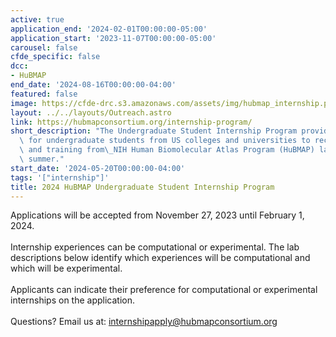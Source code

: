 ```yaml
---
active: true
application_end: '2024-02-01T00:00:00-05:00'
application_start: '2023-11-07T00:00:00-05:00'
carousel: false
cfde_specific: false
dcc:
- HuBMAP
end_date: '2024-08-16T00:00:00-04:00'
featured: false
image: https://cfde-drc.s3.amazonaws.com/assets/img/hubmap_internship.png
layout: ../../layouts/Outreach.astro
link: https://hubmapconsortium.org/internship-program/
short_description: "The Undergraduate Student Internship Program provides the opportunity\
  \ for undergraduate students from US colleges and universities to receive mentorship\
  \ and training from\_NIH Human Biomolecular Atlas Program (HuBMAP) labs over the\
  \ summer."
start_date: '2024-05-20T00:00:00-04:00'
tags: '["internship"]'
title: 2024 HuBMAP Undergraduate Student Internship Program
---
```

Applications will be accepted from November 27, 2023 until February 1, 2024.<br /><br />Internship experiences can be computational or experimental. The lab descriptions below identify which experiences will be computational and which will be experimental. <br /><br />Applicants can indicate their preference for computational or experimental internships on the application.<br /> <br /> Questions? Email us at: internshipapply@hubmapconsortium.org
